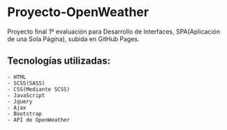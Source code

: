 # Proyecto-OpenWeather
Proyecto final 1º evaluación para Desarrollo de Interfaces, SPA(Aplicación de una Sola Página), subida en GitHub Pages.

## Tecnologías utilizadas:
    - HTML
    - SCSS(SASS)
    - CSS(Mediante SCSS)
    - JavaScript
    - Jquery
    - Ajax
    - Bootstrap
    - API de OpenWeather